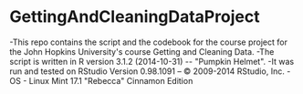 # GettingAndCleaningDataProject
-This repo contains the script and the codebook for the course project for the John Hopkins University's course Getting and Cleaning Data.
-The script is written in R version 3.1.2 (2014-10-31) -- "Pumpkin Helmet". 
-It was run and tested on RStudio Version 0.98.1091 – © 2009-2014 RStudio, Inc.
-OS - Linux Mint 17.1 "Rebecca" Cinnamon Edition

